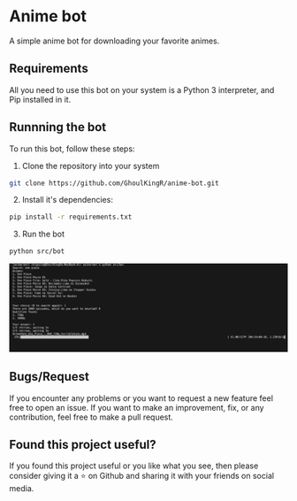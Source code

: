 # Anime bot

A simple anime bot for downloading your favorite animes.

## Requirements

All you need to use this bot on your system is a Python 3 interpreter, and Pip installed in it. 

## Runnning the bot

To run this bot, follow these steps:

1. Clone the repository into your system
```bash
git clone https://github.com/GhoulKingR/anime-bot.git
```

2. Install it's dependencies:
```bash
pip install -r requirements.txt
```

3. Run the bot
```bash
python src/bot
```

![Screenshot](/assets/screenshot.png)

## Bugs/Request

If you encounter any problems or you want to request a new feature feel free to open an issue. If you want to make an improvement, fix, or any contribution, feel free to make a pull request.

## Found this project useful?

If you found this project useful or you like what you see, then please consider giving it a ⭐ on Github and sharing it with your friends on social media.